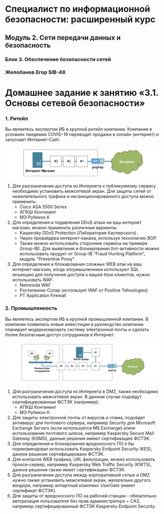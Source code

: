 # Специалист по информационной безопасности: расширенный курс
## Модуль 2. Сети передачи данных и безопасность
### Блок 3. Обеспечение безопасности сетей
### Желобанов Егор SIB-48

# Домашнее задание к занятию «3.1. Основы сетевой безопасности»

### 1. Ритейл

Вы являетесь экспертом ИБ в крупной ритейл компании. Компания в условиях пандемии COVID-19 переводит продажи в онлайн (интернет) и запускает Интернет-Сайт.

![](assets/retail.png)

1. Для разграничения доступа из Интернета к публикуемому сервису необходимо установить межсетевой экран. Для защиты сетей от нежелательного трафика и несанкционированного доступа можно применить:
    * Cisco ASA 5500 Series
    * АПКШ Континент
    * МЭ Рубикон К
2. Для определения и подавления DDoS атаки на ваш интернет магазин, можно применить различные варианты:
    * Kaspersky DDoS Protection (Лаборатория Касперского).
    * Через провайдера интернет-канала, используя технолигию BGP.
    * Также можно использовать сторонние сервисы на примере Group-IB). Для выявления и блокирования бот-активности можно использовать продукт от Group-IB "Fraud Hunting Platform", модуль "Preventive Proxy".
3. Для определения и блокирования сложных WEB атак на ваш интернет-магазин, когда злоумышленники используют SQL инъекцию для получения доступа к вашей базе клиентов, нужно использовать WAF:
    * Nemesida WAF
    * Ростелеком-Солар (использует WAF от Positive Tehnologies)
    * PT Application Firewall

### 2. Промышленность

Вы являетесь экспертом ИБ в крупной промышленной компании. В компании появились новые инвестиции и руководство компании планирует модернизировать систему электронной почты и сделать более безопасным доступ сотрудников в Интернет.

![](assets/industry.png)

1. Для разграничения доступа из Интернета в DMZ, также необходимо использовать межсетевой экран. В данном случае подойдут сертифицированные ФСТЭК (например):
   * АПКШ Континент
   * МЭ Рубикон К
2. Для защиты электронной почты от вирусов и спама, подойдет антивирус для почтового сервера, например Security для Microsoft Exchange Servers (если используется MS Exchange) и/или использование почтового шлюза, например Kaspersky Secure Mail Gateway (KSMG), данные решения имеют сертификацию ФСТЭК.
3. Для определения и блокирования вредоносного ПО я бы порекомендовал использовать Kaspersky Endpoint Security (KES), данное решение сертифицировано ФСТЭК.
4. Для контроля WEB трафика, URL фильтрации, можно использовать прокси-сервер, например Kaspersky Web Traffic Security (KWTS), данное решение также имеет сертификацию ФСТЭК.
5. Для разграничения доступа между корпоративной сетью и DMZ нужно также установить межсетевой экран, желательно другого вендора, например аппартный комплекс UserGate (имеет сертификат ФСТЭК).
6. Для защиты от вредоносного ПО на рабочей станции - обязательно авторизация пользователя без прав администратора + САЗ, например сертифицированный ФСТЭК Kaspersky Endpoint Security.
